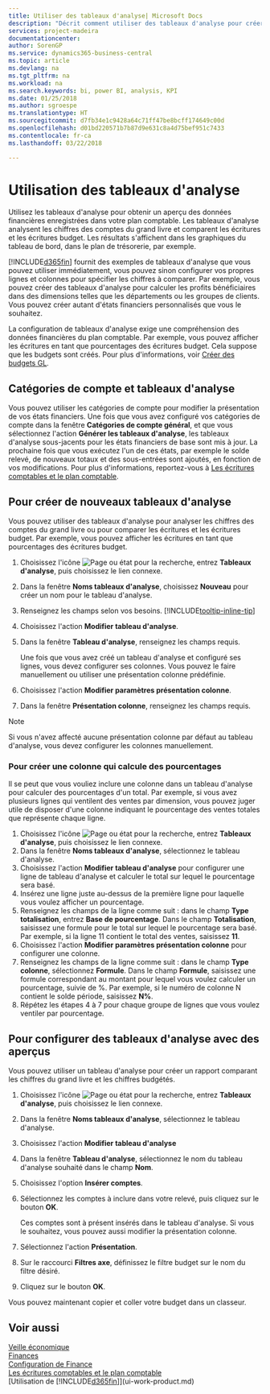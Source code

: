 ```yaml
---
title: Utiliser des tableaux d'analyse| Microsoft Docs
description: "Décrit comment utiliser des tableaux d'analyse pour créer différentes vues et différents rapports pour l'analyse des données de performances financières."
services: project-madeira
documentationcenter: 
author: SorenGP
ms.service: dynamics365-business-central
ms.topic: article
ms.devlang: na
ms.tgt_pltfrm: na
ms.workload: na
ms.search.keywords: bi, power BI, analysis, KPI
ms.date: 01/25/2018
ms.author: sgroespe
ms.translationtype: HT
ms.sourcegitcommit: d7fb34e1c9428a64c71ff47be8bcff174649c00d
ms.openlocfilehash: d01bd220571b7b87d9e631c8a4d75bef951c7433
ms.contentlocale: fr-ca
ms.lasthandoff: 03/22/2018

---
```

# <a name="work-with-account-schedules"></a>Utilisation des tableaux d'analyse
Utilisez les tableaux d'analyse pour obtenir un aperçu des données financières enregistrées dans votre plan comptable. Les tableaux d'analyse analysent les chiffres des comptes du grand livre et comparent les écritures et les écritures budget. Les résultats s'affichent dans les graphiques du tableau de bord, dans le plan de trésorerie, par exemple.  

[!INCLUDE[d365fin](includes/d365fin_md.md)] fournit des exemples de tableaux d'analyse que vous pouvez utiliser immédiatement, vous pouvez sinon configurer vos propres lignes et colonnes pour spécifier les chiffres à comparer. Par exemple, vous pouvez créer des tableaux d'analyse pour calculer les profits bénéficiaires dans des dimensions telles que les départements ou les groupes de clients. Vous pouvez créer autant d'états financiers personnalisés que vous le souhaitez.  

La configuration de tableaux d'analyse exige une compréhension des données financières du plan comptable. Par exemple, vous pouvez afficher les écritures en tant que pourcentages des écritures budget. Cela suppose que les budgets sont créés. Pour plus d'informations, voir [Créer des budgets GL](finance-how-create-budgets.md).

## <a name="account-categories-and-account-schedules"></a>Catégories de compte et tableaux d'analyse
Vous pouvez utiliser les catégories de compte pour modifier la présentation de vos états financiers. Une fois que vous avez configuré vos catégories de compte dans la fenêtre **Catégories de compte général**, et que vous sélectionnez l'action **Générer les tableaux d'analyse**, les tableaux d'analyse sous-jacents pour les états financiers de base sont mis à jour. La prochaine fois que vous exécutez l'un de ces états, par exemple le solde relevé, de nouveaux totaux et des sous-entrées sont ajoutés, en fonction de vos modifications. Pour plus d'informations, reportez-vous à [Les écritures comptables et le plan comptable](finance-general-ledger.md).  

## <a name="to-create-new-account-schedules"></a>Pour créer de nouveaux tableaux d'analyse  
 Vous pouvez utiliser des tableaux d'analyse pour analyser les chiffres des comptes du grand livre ou pour comparer les écritures et les écritures budget. Par exemple, vous pouvez afficher les écritures en tant que pourcentages des écritures budget.

1. Choisissez l'icône ![Page ou état pour la recherche](media/ui-search/search_small.png "icône Page ou état pour la recherche"), entrez **Tableaux d'analyse**, puis choisissez le lien connexe.  
2. Dans la fenêtre **Noms tableaux d'analyse**, choisissez **Nouveau** pour créer un nom pour le tableau d'analyse.
3. Renseignez les champs selon vos besoins. [!INCLUDE[tooltip-inline-tip](includes/tooltip-inline-tip_md.md)]
4. Choisissez l'action **Modifier tableau d'analyse**.
5. Dans la fenêtre **Tableau d'analyse**, renseignez les champs requis.  

    Une fois que vous avez créé un tableau d'analyse et configuré ses lignes, vous devez configurer ses colonnes. Vous pouvez le faire manuellement ou utiliser une présentation colonne prédéfinie.
6. Choisissez l'action **Modifier paramètres présentation colonne**.
7. Dans la fenêtre **Présentation colonne**, renseignez les champs requis.

> [!NOTE]  
>   Si vous n'avez affecté aucune présentation colonne par défaut au tableau d'analyse, vous devez configurer les colonnes manuellement.   

### <a name="to-create-a-column-that-calculates-percentages"></a>Pour créer une colonne qui calcule des pourcentages  
Il se peut que vous vouliez inclure une colonne dans un tableau d'analyse pour calculer des pourcentages d'un total. Par exemple, si vous avez plusieurs lignes qui ventilent des ventes par dimension, vous pouvez juger utile de disposer d'une colonne indiquant le pourcentage des ventes totales que représente chaque ligne.

1. Choisissez l'icône ![Page ou état pour la recherche](media/ui-search/search_small.png "icône Page ou état pour la recherche"), entrez **Tableaux d'analyse**, puis choisissez le lien connexe.
2. Dans la fenêtre **Noms tableaux d'analyse**, sélectionnez le tableau d'analyse.  
3. Choisissez l'action **Modifier tableau d'analyse** pour configurer une ligne de tableau d'analyse et calculer le total sur lequel le pourcentage sera basé.  
4. Insérez une ligne juste au-dessus de la première ligne pour laquelle vous voulez afficher un pourcentage.  
5. Renseignez les champs de la ligne comme suit : dans le champ **Type totalisation**, entrez **Base de pourcentage**. Dans le champ **Totalisation**, saisissez une formule pour le total sur lequel le pourcentage sera basé. Par exemple, si la ligne 11 contient le total des ventes, saisissez **11**.  
6. Choisissez l'action **Modifier paramètres présentation colonne** pour configurer une colonne.  
7. Renseignez les champs de la ligne comme suit : dans le champ **Type colonne**, sélectionnez **Formule**. Dans le champ **Formule**, saisissez une formule correspondant au montant pour lequel vous voulez calculer un pourcentage, suivie de %. Par exemple, si le numéro de colonne N contient le solde période, saisissez **N%**.  
8. Répétez les étapes 4 à 7 pour chaque groupe de lignes que vous voulez ventiler par pourcentage.

## <a name="to-set-up-account-schedules-with-overviews"></a>Pour configurer des tableaux d'analyse avec des aperçus  
Vous pouvez utiliser un tableau d'analyse pour créer un rapport comparant les chiffres du grand livre et les chiffres budgétés.

1. Choisissez l'icône ![Page ou état pour la recherche](media/ui-search/search_small.png "icône Page ou état pour la recherche"), entrez **Tableaux d'analyse**, puis choisissez le lien connexe.
2. Dans la fenêtre **Noms tableaux d'analyse**, sélectionnez le tableau d'analyse.  
3. Choisissez l'action **Modifier tableau d'analyse**  
4. Dans la fenêtre **Tableau d'analyse**, sélectionnez le nom du tableau d'analyse souhaité dans le champ **Nom**.
5. Choisissez l'option **Insérer comptes**.  
6. Sélectionnez les comptes à inclure dans votre relevé, puis cliquez sur le bouton **OK**.

    Ces comptes sont à présent insérés dans le tableau d'analyse. Si vous le souhaitez, vous pouvez aussi modifier la présentation colonne.  
7. Sélectionnez l'action **Présentation**.  
8. Sur le raccourci **Filtres axe**, définissez le filtre budget sur le nom du filtre désiré.  
9. Cliquez sur le bouton **OK**.  

Vous pouvez maintenant copier et coller votre budget dans un classeur.

## <a name="see-also"></a>Voir aussi
[Veille économique](bi.md)  
[Finances](finance.md)  
[Configuration de Finance](finance-setup-finance.md)  
[Les écritures comptables et le plan comptable](finance-general-ledger.md)  
[Utilisation de [!INCLUDE[d365fin](includes/d365fin_md.md)]](ui-work-product.md)  

